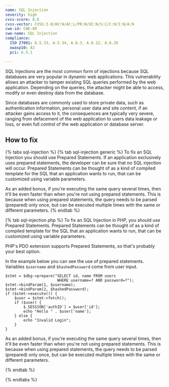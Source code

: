 ```yaml
---
name: SQL Injection
severity: high
cvss-score: 8.6
cvss-vector: CVSS:3.0/AV:N/AC:L/PR:N/UI:N/S:C/C:H/I:N/A:N
cwe-id: CWE-89
cwe-name: SQL Injection
compliance:
  ISO 27001: A.5.33, A.5.34, A.8.3, A.8.12, A.8.26
  owasp10: A3
  pci: 6.5.1

---            
```


SQL Injections are the most common form of injections because SQL databases are very popular in dynamic web applications. This vulnerability allows an attacker to tamper existing SQL queries performed by the web application. Depending on the queries, the attacker might be able to access, modify or even destroy data from the database.

Since databases are commonly used to store private data, such as authentication information, personal user data and site content, if an attacker gains access to it, the consequences are typically very severe, ranging from defacement of the web application to users data leakage or loss, or even full control of the web application or database server.

## How to fix

{% tabs sql-injection %}
{% tab sql-injection generic %}
To fix an SQL Injection you should use Prepared Statements. If an application exclusively uses prepared statements, the developer can be sure that no SQL injection will occur.
Prepared Statements can be thought of as a kind of compiled template for the SQL that an application wants to run, that can be customized using variable parameters.

As an added bonus, if you're executing the same query several times, then it'll be even faster than when you're not using prepared statements. This is because when using prepared statements, the query needs to be parsed (prepared) only once, but can be executed multiple times with the same or different parameters. 
{% endtab %}

{% tab sql-injection php %}
To fix an SQL Injection in PHP, you should use Prepared Statements. Prepared Statements can be thought of as a kind of compiled template for the SQL that an application wants to run, that can be customized using variable parameters.

PHP's PDO extension supports Prepared Statements, so that's probably your best option.

In the example below you can see the use of prepared statements. Variables ```$username``` and ```$hashedPassword``` come from user input.

```
$stmt = $dbg->prepare("SELECT id, name FROM users
                       WHERE username=? AND password=?");
$stmt->bindParam(1, $username);
$stmt->bindParam(2, $hashedPassword);
if ($stmt->execute()) {
	$user = $stmt->fetch();
	if ($user) {
		$_SESSION['authID'] = $user['id'];
		echo "Hello " . $user['name'];
	} else {
		echo "Invalid Login";
	}
}
```  

As an added bonus, if you're executing the same query several times, then it'll be even faster than when you're not using prepared statements. This is because when using prepared statements, the query needs to be parsed (prepared) only once, but can be executed multiple times with the same or different parameters. 

{% endtab %}

{% endtabs %}
